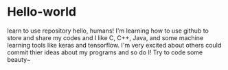 # Hello-world
learn to use repository
hello, humans!
I'm learning how to use github to store and share my codes and I like C, C++, Java, and some machine learning tools like keras and tensorflow.
I'm very excited about others could commit thier ideas about my programs and so do I!
Try to code some beauty~
